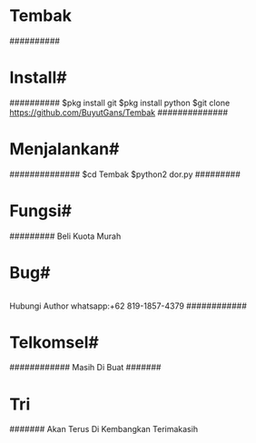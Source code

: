 # Tembak
##########
# Install#
##########
$pkg install git
$pkg install python
$git clone https://github.com/BuyutGans/Tembak
##############
# Menjalankan#
##############
$cd Tembak
$python2 dor.py
#########
# Fungsi#
#########
Beli Kuota Murah
######
# Bug#
######
Hubungi Author
whatsapp:+62 819-1857-4379
############
# Telkomsel#
############
Masih Di Buat
#######
# Tri #
#######
Akan Terus Di Kembangkan
Terimakasih
